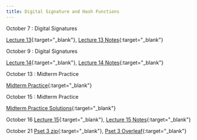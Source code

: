 ```yaml
---
title: Digital Signature and Hash Functions
---
```


October 7
: Digital Signatures

  [Lecture 13](slides/Lecture13.pptx){:target="_blank"}, [Lecture 13 Notes](notes/L13Notes.pdf){:target="_blank"} 

October 9
: Digital Signatures

  [Lecture 14](slides/Lecture14.pptx){:target="_blank"}, [Lecture 14 Notes](notes/L14Notes.pdf){:target="_blank"} 

October 13
: Midterm Practice

  [Midterm Practice](homework/CS55500_Midterm_Practice.pdf){:target="_blank"}

October 15
: Midterm Practice

  [Midterm Practice Solutions](homework/CS55500_Midterm_Practice_Solutions.pdf){:target="_blank"}

October 16
  [Lecture 15](slides/Lecture15.pptx){:target="_blank"}, [Lecture 15 Notes](notes/L15Notes.pdf){:target="_blank"} 

October 21
[Pset 3 zip](psets/CS55500_Pset_3.zip){:target="_blank"}, [Pset 3 Overleaf](https://www.overleaf.com/read/frwnbmgcsysd#80061c){:target="_blank"} 
